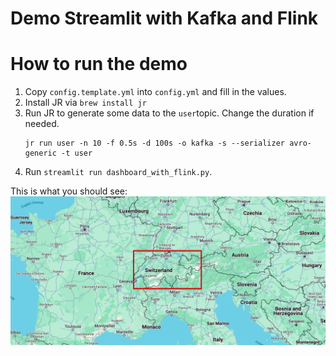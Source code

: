 # Demo Streamlit with Kafka and Flink  


# How to run the demo

1. Copy `config.template.yml` into `config.yml` and fill in the values.
2. Install JR via `brew install jr`
3. Run JR to generate some data to the `user`topic. Change the duration if needed.
    ```shell
    jr run user -n 10 -f 0.5s -d 100s -o kafka -s --serializer avro-generic -t user
    ```
4. Run `streamlit run dashboard_with_flink.py`.

This is what you should see: 
![dashboard demo](img/bounding-box.png)


